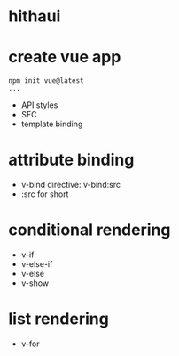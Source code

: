 # hithaui

# create vue app

```
npm init vue@latest
...
```

- API styles
- SFC
- template binding

# attribute binding

- v-bind directive: v-bind:src
- :src for short

# conditional rendering

- v-if
- v-else-if
- v-else
- v-show

# list rendering

- v-for
